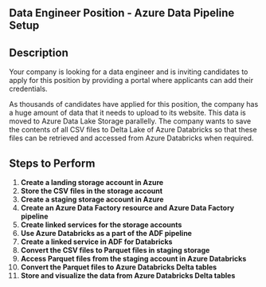 ## Data Engineer Position - Azure Data Pipeline Setup

## Description

Your company is looking for a data engineer and is inviting candidates to apply for this position by providing a portal where applicants can add their credentials.

As thousands of candidates have applied for this position, the company has a huge amount of data that it needs to upload to its website. This data is moved to Azure Data Lake Storage parallelly. The company wants to save the contents of all CSV files to Delta Lake of Azure Databricks so that these files can be retrieved and accessed from Azure Databricks when required.

## Steps to Perform

1. **Create a landing storage account in Azure**
2. **Store the CSV files in the storage account**
3. **Create a staging storage account in Azure**
4. **Create an Azure Data Factory resource and Azure Data Factory pipeline**
5. **Create linked services for the storage accounts**
6. **Use Azure Databricks as a part of the ADF pipeline**
7. **Create a linked service in ADF for Databricks**
8. **Convert the CSV files to Parquet files in staging storage**
9. **Access Parquet files from the staging account in Azure Databricks**
10. **Convert the Parquet files to Azure Databricks Delta tables**
11. **Store and visualize the data from Azure Databricks Delta tables**

